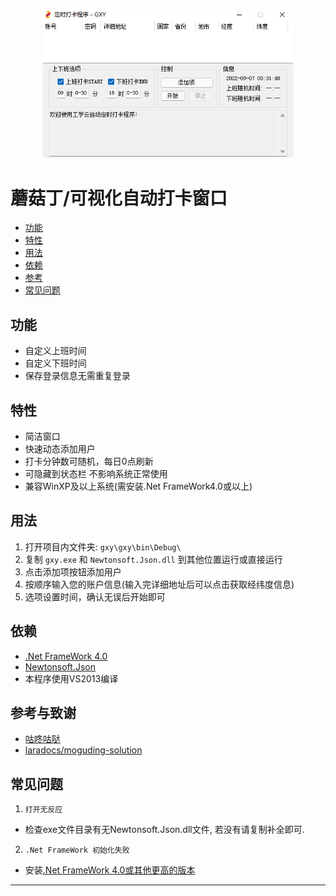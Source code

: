 <p align="center"><img src="https://raw.githubusercontent.com/DouchChunFeng/MoGuDing-WinForm/main/form.png" width="400" alt="图片预览"></p>

# 蘑菇丁/可视化自动打卡窗口
- [功能](#gn)
- [特性](#tx)
- [用法](#yf)
- [依赖](#yl)
- [参考](#ck)
- [常见问题](#cjwt)

<a name="gn"></a>
## 功能

- 自定义上班时间
- 自定义下班时间
- 保存登录信息无需重复登录

<a name="tx"></a>
## 特性

- 简洁窗口
- 快速动态添加用户
- 打卡分钟数可随机，每日0点刷新
- 可隐藏到状态栏 不影响系统正常使用
- 兼容WinXP及以上系统(需安装.Net FrameWork4.0或以上)

<a name="yf"></a>
## 用法

1. 打开项目内文件夹: `gxy\gxy\bin\Debug\`
2. 复制 `gxy.exe` 和 `Newtonsoft.Json.dll` 到其他位置运行或直接运行
3. 点击添加项按钮添加用户
4. 按顺序输入您的账户信息(输入完详细地址后可以点击获取经纬度信息)
5. 选项设置时间，确认无误后开始即可

<a name="yl"></a>
## 依赖

* [.Net FrameWork 4.0](https://referencesource.microsoft.com)
* [Newtonsoft.Json](https://github.com/JamesNK/Newtonsoft.Json)
* 本程序使用VS2013编译

<a name="ck"></a>
## 参考与致谢

* [咕咚咕哒](https://www.bilibili.com/video/BV1RS4y1d7t2)
* [laradocs/moguding-solution](https://github.com/laradocs/moguding-solution)

<a name="cjwt"></a>
## 常见问题

1. `打开无反应`
- 检查exe文件目录有无Newtonsoft.Json.dll文件, 若没有请复制补全即可.

2. `.Net FrameWork 初始化失败`
- 安装[.Net FrameWork 4.0或其他更高的版本](https://www.microsoft.com/zh-cn/download/details.aspx?id=17718)

---